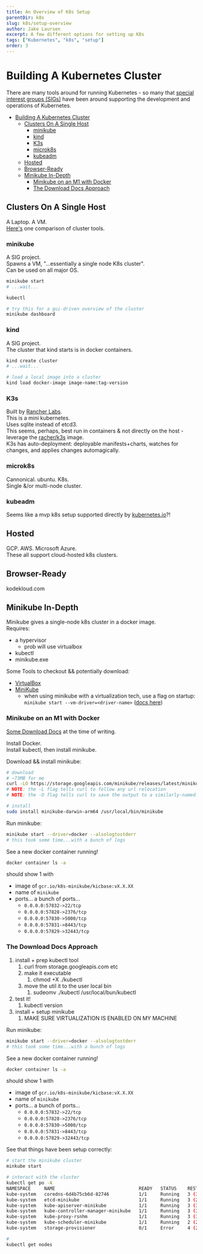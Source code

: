 ```yaml
---
title: An Overview of K8s Setup
parentDir: k8s
slug: k8s/setup-overview
author: Jake Laursen
excerpt: A few different options for setting up K8s
tags: ["Kubernetes", "k8s", "setup"]
order: 3
---
```

# Building A Kubernetes Cluster
There are many tools around for running Kubernetes - so many that [special interest groups (SIGs)](https://kubernetes.io/blog/2016/08/sig-apps-running-apps-in-kubernetes/) have been around supporting the development and operations of Kubernetes.  

- [Building A Kubernetes Cluster](#building-a-kubernetes-cluster)
  - [Clusters On A Single Host](#clusters-on-a-single-host)
    - [minikube](#minikube)
    - [kind](#kind)
    - [K3s](#k3s)
    - [microk8s](#microk8s)
    - [kubeadm](#kubeadm)
  - [Hosted](#hosted)
  - [Browser-Ready](#browser-ready)
  - [Minikube In-Depth](#minikube-in-depth)
    - [Minikube on an M1 with Docker](#minikube-on-an-m1-with-docker)
    - [The Download Docs Approach](#the-download-docs-approach)
## Clusters On A Single Host
A Laptop. A VM.  
[Here's](https://shipit.dev/posts/minikube-vs-kind-vs-k3s.html) one comparison of cluster tools.  

### minikube
A SIG project.  
Spawns a VM, "...essentially a single node K8s cluster".  
Can be used on all major OS.
```bash
minikube start
# ...wait...

kubectl

# try this for a gui-driven overview of the cluster
minikube dashboard
```

### kind
A SIG project.  
The cluster that kind starts is in docker containers.  

```bash
kind create cluster
# ...wait...

# load a local image into a cluster
kind load docker-image image-name:tag-version
```

### K3s
Built by [Rancher Labs](https://rancher.com).  
This is a mini kubernetes.  
Uses sqlite instead of etcd3.  
This seems, perhaps, best run in containers & not directly on the host - leverage the [racher/k3s](https://hub.docker.com/r/rancher/k3s) image.  
K3s has auto-deployment: deployable manifests+charts, watches for changes, and applies changes automagically.  

### microk8s
Cannonical. ubuntu. K8s.  
Single &/or multi-node cluster.  

### kubeadm
Seems like a mvp k8s setup supported directly by [kubernetes.io](https://kubernetes.io/docs/setup/production-environment/tools/kubeadm/create-cluster-kubeadm/)?!  


## Hosted
GCP. AWS. Microsoft Azure.  
These all support cloud-hosted k8s clusters.  

## Browser-Ready
kodekloud.com

## Minikube In-Depth
Minikube gives a single-node k8s cluster in a docker image.  
Requires:  
- a hypervisor
  - prob will use virtualbox
- kubectl
- minikube.exe  

Some Tools to checkout && potentially download:
- [VirtualBox](https://www.virtualbox.org/wiki/Downloads)  
- [MiniKube](https://kubernetes.io/docs/tasks/tools/install-minikube/)  
  - when using minikube with a virtualization tech, use a flag on startup: `minikube start --vm-driver=<driver-name>` ([docs here](https://kubernetes.io/docs/setup/learning-environment/minikube/#specifying-the-vm-driver))


### Minikube on an M1 with Docker
[Some Download Docs](https://minikube.sigs.k8s.io/docs/start/) at the time of writing.  

Install Docker.  
Install kubectl, then install minikube.  

Download && install minikube:
```bash
# download
# ~73MB for me
curl -LO https://storage.googleapis.com/minikube/releases/latest/minikube-darwin-arm64
# NOTE: the -L flag tells curl to follow any url relocation 
# NOTE: the -O flag tells curl to save the output to a similarly-named file that it found

# install 
sudo install minikube-darwin-arm64 /usr/local/bin/minikube
```

Run minikube:
```bash
minikube start --driver=docker --alsologtostderr
# this took some time...with a bunch of logs
```

See a new docker container running!
```bash
docker container ls -a
```
should show 1 with
- image of `gcr.io/k8s-minikube/kicbase:vX.X.XX`
- name of `minikube`
- ports... a bunch of ports...
  - `0.0.0.0:57832->22/tcp` 
  - `0.0.0.0:57828->2376/tcp`
  - `0.0.0.0:57830->5000/tcp`
  - `0.0.0.0:57831->8443/tcp`
  - `0.0.0.0:57829->32443/tcp`



### The Download Docs Approach
1. install + prep kubectl tool
    1. curl from storage.googleapis.com etc
    2. make it executable 
        1. chmod +X ./kubectl
    3. move the util it to the user local bin
        1. sudeomv ./kubectl /usr/local/bun/kubectl
2. test it! 
    1. kubectl version
3. install + setup minikube
    1. MAKE SURE VIRTUALIZATION IS ENABLED ON MY MACHINE

Run minikube:
```bash
minikube start --driver=docker --alsologtostderr
# this took some time...with a bunch of logs
```

See a new docker container running!
```bash
docker container ls -a
```
should show 1 with
- image of `gcr.io/k8s-minikube/kicbase:vX.X.XX`
- name of `minikube`
- ports... a bunch of ports...
  - `0.0.0.0:57832->22/tcp` 
  - `0.0.0.0:57828->2376/tcp`
  - `0.0.0.0:57830->5000/tcp`
  - `0.0.0.0:57831->8443/tcp`
  - `0.0.0.0:57829->32443/tcp`

See that things have been setup correctly:

```bash
# start the minikube cluster
minkube start

# interact with the cluster
kubectl get po -A
NAMESPACE     NAME                               READY   STATUS    RESTARTS      AGE
kube-system   coredns-6d4b75cb6d-82746           1/1     Running   3 (30h ago)   32h
kube-system   etcd-minikube                      1/1     Running   3 (24h ago)   32h
kube-system   kube-apiserver-minikube            1/1     Running   3 (30h ago)   32h
kube-system   kube-controller-manager-minikube   1/1     Running   3 (30h ago)   32h
kube-system   kube-proxy-rsnhm                   1/1     Running   3 (30h ago)   32h
kube-system   kube-scheduler-minikube            1/1     Running   2 (24h ago)   32h
kube-system   storage-provisioner                0/1     Error     4 (24h ago)   32h

# 
kubectl get nodes
```
